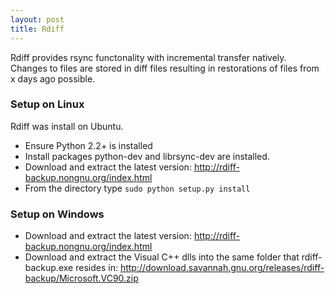 ```yaml
---
layout: post 
title: Rdiff
---
```


Rdiff provides rsync functonality with incremental transfer natively.
Changes to files are stored in diff files resulting in restorations of
files from x days ago possible.

### Setup on Linux

Rdiff was install on Ubuntu.

-   Ensure Python 2.2+ is installed
-   Install packages python-dev and librsync-dev are installed.
-   Download and extract the latest version:
    <http://rdiff-backup.nongnu.org/index.html>
-   From the directory type `sudo python setup.py install`

### Setup on Windows

-   Download and extract the latest version:
    <http://rdiff-backup.nongnu.org/index.html>
-   Download and extract the Visual C++ dlls into the same folder that
    rdiff-backup.exe resides in:
    <http://download.savannah.gnu.org/releases/rdiff-backup/Microsoft.VC90.zip>
